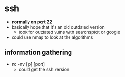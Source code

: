 
# ssh
- **normally on port 22**
- basically hope that it's an old outdated version
  - look for outdated vulns with searchsploit or google
- could use nmap to look at the algorithms

## information gathering
- nc -nv [ip] [port]
  - could get the ssh version



